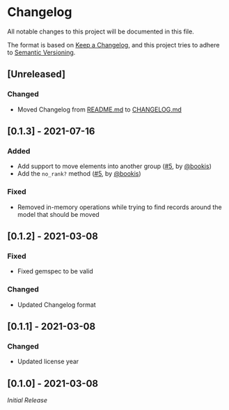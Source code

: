 # Changelog

All notable changes to this project will be documented in this file.

The format is based on [Keep a Changelog](https://keepachangelog.com/en/1.1.0/),
and this project tries to adhere to [Semantic Versioning](https://semver.org/spec/v2.0.0.html).

## [Unreleased]

### Changed

- Moved Changelog from [README.md](https://github.com/richardboehme/lexorank/blob/main/README.md) to [CHANGELOG.md](https://github.com/richardboehme/lexorank/blob/main/CHANGELOG.md)

## [0.1.3] - 2021-07-16

### Added

- Add support to move elements into another group ([#5](https://github.com/richardboehme/lexorank/pull/5), by [@bookis](https://github.com/bookis))
- Add the `no_rank?` method ([#5](https://github.com/richardboehme/lexorank/pull/5), by [@bookis](https://github.com/bookis))

### Fixed

- Removed in-memory operations while trying to find records around the model that should be moved

## [0.1.2] - 2021-03-08

### Fixed

- Fixed gemspec to be valid

### Changed

- Updated Changelog format

## [0.1.1] - 2021-03-08

### Changed

- Updated license year

## [0.1.0] - 2021-03-08

*Initial Release*
